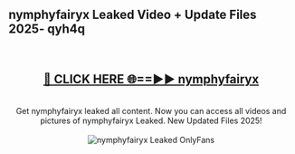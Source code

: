 <h2>nymphyfairyx Leaked Video + Update Files 2025- qyh4q</h2>
<br>
<div align="center">
<h2><a href="https://libra.edu.pl?nymphyfairyx" rel="nofollow">🔴 CLICK HERE 🌐==►► nymphyfairyx</a></h2>
<br>
Get nymphyfairyx leaked all content. Now you can access all videos and pictures of nymphyfairyx Leaked. New Updated Files 2025!
<br>
<br>
<a href="https://libra.edu.pl?nymphyfairyx" rel="nofollow" data-target="animated-image.originalLink"><img src="https://i.ibb.co.com/WyWwxjT/player-gif2.gif" alt="nymphyfairyx Leaked OnlyFans" style="max-width: 100%; display: inline-block;" data-target="animated-image.originalImage"></a>
</div>
<br>